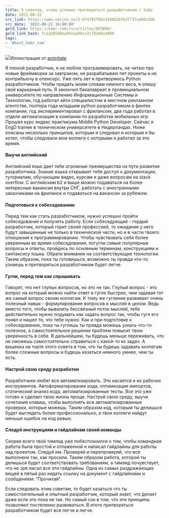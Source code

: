 ```yaml
---
title: 5 советов, чтобы успешно притворяться разработчиком / Хабр
date: 2022-08-22
src_link: https://www.notion.so/5-6f4795f0b1434062bfb2f737a40dc5b0
src_date: '2022-08-22 16:00:00'
gold_link: https://habr.com/ru/articles/683800/
gold_link_hash: fca1b8580ead5eaa80cc2c783e8a3988
tags:
- '#host_habr_com'
---
```


![](https://habrastorage.org/getpro/habr/upload_files/685/c75/af2/685c75af216d964767a5e7d5c94fc7b5.jpeg)Иллюстрация от [animitate](https://www.instagram.com/animitate/)

Я плохой разработчик, я не люблю программировать, не читаю про новые фреймворки за завтраком, не разрабатываю пет проекты и не контрибьючу в опенсорс. Уже пять лет я притворяюсь Python разработчиком. Чтобы придать моим словам немного веса, я опишу свой карьерный путь. Я закончил бакалавриат в провинциальном университете по направлению Информационные Системы и Технологии, год работал айти специалистом в местном рекламном агентстве, полтора года младшим python разработчиком в финтех компании, год экспериментировал с фрилансом, два года работал в отделе автоматизации в компании по разработке мобильных игр. Прошел курс яндекс практикума Middle Python Developer. Сейчас я EngD trainee в техническом университете в Нидерландах. Ниже описаны несколько принципов, которым я следовал и которым я бы хотел, чтобы следовали мои коллеги с которыми я работал за это время.

#### Выучи английский

Английский язык дает тебе огромные преимущества на пути развития разработчика. Знание языка открывает тебе доступ к документации, туториалам, обучающим видео, курсам и даже вопросам на stack overflow. С английским b2 и выше можно подаваться на более интересные вакансии внутри СНГ, работать с иностранными заказчиками на фрилансе и подаваться на вакансии за рубежом. 

#### Подготовься к собеседованию

Перед тем как стать разработчиком, нужно успешно пройти собеседование и получить работу. Если собеседующий - гордый разработчик, который горит своей профессией, то ожидания у него будут завышенные не только в технической части, но и в части твоего отношения к программированию. Чтобы чувствовать себя более уверенным во время собеседования, погугли самые популярные вопросы и ответы, пройдись по основным терминам, конструкциям и синтаксису языка. Обрати внимание на соответствующие технологии. Таким образом, пока ты готовишься, возможно ты правда что-то узнаешь и притворяться разработчиком будет легче.

#### Гугли, перед тем как спрашивать

Говорят, что нет глупых вопросов, но это не так. Глупый вопрос - это вопрос на который можно найти ответ в гугле быстрее, чем задавая тот же самый вопрос своим коллегам. К тому же гугление развивает очень полезный навык - формулирование вопросов и мыслей в целом. Ведь вместо того, чтобы вывалить бессвязный поток мыслей, тебе действительно нужно подумать как задать вопрос так, чтобы гугл его понял и нашел то, что тебе нужно. Как и при подготовке к собеседованию, пока ты гуглишь ты правда можешь узнать что-то полезное, а самостоятельное решение проблем повысит твою уверенность в себе. В дальнейшем, ты будешь меньше переживать, что не сможешь самостоятельно справиться с какой-то из задач. А вишенка на торте этого совета в том, что ты будешь задавать коллегам более сложные вопросы и будешь казаться немного умнее, чем ты есть. 

#### Настрой свою среду разработки

Разработчики любят все автоматизировать. Это касается и их рабочих инструментов. Автоформатирование кода, оптимизация импортов, статический анализ кода, автоматизированные тесты. Все это уже готово и сделает твою жизнь проще. Настрой свою среду, выучи сочетания клавиш, чтобы выполнять все автоматизированные проверки, которые можешь. Таким образом код, которым ты делишься будет выглядеть более профессионально, а твои коллеги найдут меньше ошибок на код ревью.

#### Следуй инструкциям и гайдлайнам своей команды

Скорее всего твой тимлид уже побеспокоился о том, чтобы командная работа была простой и отлаженной и написал гайдлайны для работы над проектом. Следуй им. Проверяй и перепроверяй, что все выполнено так, как просили. Таким образом работа, которой ты делишься будет соответствовать требованиям, а тимлид почувствует, что не зря писал все эти гайдлайны. Одна из самых раздражающих вещей в пятый раз кидать ссылку на документ с гайдлайнами и сообщением: “Прочитай”.

Если следовать этим советам, то будет казаться что ты самостоятельный и опытный разработчик, который знает, что делает даже если это пока не так. Но самый сок в том, что эти принципы позволяют постепенно развиваться. В итоге притворяться разработчиком будет все легче и легче.
